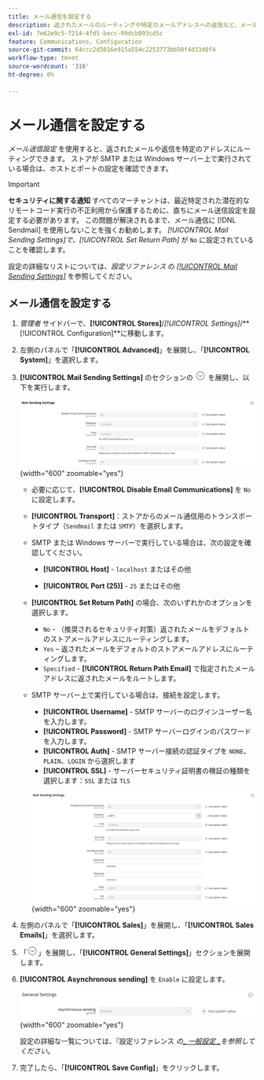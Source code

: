 ```yaml
---
title: メール通信を設定する
description: 返されたメールのルーティングや特定のメールアドレスへの返信など、メール通信を設定する方法を説明します。
exl-id: 7e62e9c5-f214-4fd5-becc-99dcb093cd5c
feature: Communications, Configuration
source-git-commit: 64ccc2d5016e915a554c2253773bb50f4d33d6f4
workflow-type: tm+mt
source-wordcount: '310'
ht-degree: 0%

---
```


# メール通信を設定する

_メール送信設定_ を使用すると、返されたメールや返信を特定のアドレスにルーティングできます。 ストアが SMTP または Windows サーバー上で実行されている場合は、ホストとポートの設定を確認できます。

>[!IMPORTANT]
>
>**セキュリティに関する通知** すべてのマーチャントは、最近特定された潜在的なリモートコード実行の不正利用から保護するために、直ちにメール送信設定を設定する必要があります。 この問題が解決されるまで、メール通信に [!DNL Sendmail] を使用しないことを強くお勧めします。 _[!UICONTROL Mail Sending Settings]_で、_[!UICONTROL Set Return Path]_ が `No` に設定されていることを確認します。

設定の詳細なリストについては、_設定リファレンス_ の [_[!UICONTROL Mail Sending Settings]_](../configuration-reference/advanced/system.md) を参照してください。

## メール通信を設定する

1. _管理者_ サイドバーで、**[!UICONTROL Stores]**/_[!UICONTROL Settings]_/**[!UICONTROL Configuration]**に移動します。

1. 左側のパネルで「**[!UICONTROL Advanced]**」を展開し、「**[!UICONTROL System]**」を選択します。

1. **[!UICONTROL Mail Sending Settings]** のセクションの ![ 展開セレクター ](../assets/icon-display-expand.png) を展開し、以下を実行します。

   ![ 詳細設定 – メール送信設定 ](../configuration-reference/advanced/assets/system-mail-sending-settings.png){width="600" zoomable="yes"}

   - 必要に応じて、**[!UICONTROL Disable Email Communications]** を `No` に設定します。

   - **[!UICONTROL Transport]**：ストアからのメール通信用のトランスポートタイプ（`Sendmail` または `SMTP`）を選択します。

   - SMTP または Windows サーバーで実行している場合は、次の設定を確認してください。

      - **[!UICONTROL Host]** - `localhost` またはその他

      - **[!UICONTROL Port (25)]** - `25` またはその他

   - **[!UICONTROL Set Return Path]** の場合、次のいずれかのオプションを選択します。

      - `No` - （推奨されるセキュリティ対策）返されたメールをデフォルトのストアメールアドレスにルーティングします。
      - `Yes` – 返されたメールをデフォルトのストアメールアドレスにルーティングします。
      - `Specified` - **[!UICONTROL Return Path Email]** で指定されたメールアドレスに返されたメールをルートします。

   - SMTP サーバー上で実行している場合は、接続を設定します。

      - **[!UICONTROL Username]** - SMTP サーバーのログインユーザー名を入力します。
      - **[!UICONTROL Password]** - SMTP サーバーログインのパスワードを入力します。
      - **[!UICONTROL Auth]** - SMTP サーバー接続の認証タイプを `NONE`、`PLAIN`、`LOGIN` から選択します
      - **[!UICONTROL SSL]** - サーバーセキュリティ証明書の検証の種類を選択します：`SSL` または `TLS`

     ![ 詳細設定 – メール送信設定 ](../configuration-reference/advanced/assets/system-mail-sending-settings-smtp.png){width="600" zoomable="yes"}

1. 左側のパネルで「**[!UICONTROL Sales]**」を展開し、「**[!UICONTROL Sales Emails]**」を選択します。

1. 「![ 展開セレクター ](../assets/icon-display-expand.png)」を展開し、「**[!UICONTROL General Settings]**」セクションを展開します。

1. **[!UICONTROL Asynchronous sending]** を `Enable` に設定します。

   ![ 販売設定 – メールの一般設定 ](../configuration-reference/sales/assets/sales-emails-general-settings.png){width="600" zoomable="yes"}

   設定の詳細な一覧については、『設定リファレンス _の[_ 一般設定 _](../configuration-reference/sales/sales-emails.md)を参照してください_。

1. 完了したら、「**[!UICONTROL Save Config]**」をクリックします。
